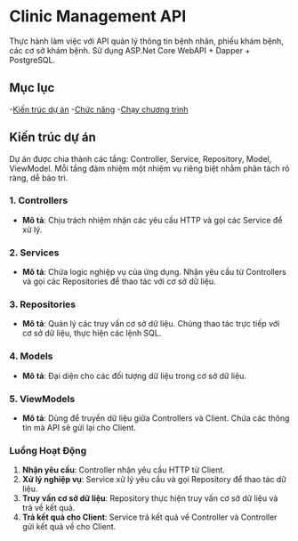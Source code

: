# Clinic Management API
Thực hành làm việc với API quản lý thông tin bệnh nhân, phiếu khám bệnh, các cơ sở khám bệnh. Sử dụng ASP.Net Core WebAPI + Dapper + PostgreSQL.

## Mục lục
-[Kiến trúc dự án](#-kiến-trúc-dự-án)
-[Chức năng](#-chức-năng)
-[Chạy chương trình](#-chạy-chương-trình)

## Kiến trúc dự án
Dự án được chia thành các tầng: Controller, Service, Repository, Model, ViewModel.
Mỗi tầng đảm nhiệm một nhiệm vụ riêng biệt nhằm phân tách rõ ràng, dễ bảo trì.

### 1. **Controllers**
- **Mô tả**: Chịu trách nhiệm nhận các yêu cầu HTTP và gọi các Service để xử lý.
### 2. **Services**
- **Mô tả**: Chứa logic nghiệp vụ của ứng dụng. Nhận yêu cầu từ Controllers và gọi các Repositories để thao tác với cơ sở dữ liệu.
### 3. **Repositories**
- **Mô tả**: Quản lý các truy vấn cơ sở dữ liệu. Chúng thao tác trực tiếp với cơ sở dữ liệu, thực hiện các lệnh SQL.
### 4. **Models**
- **Mô tả**: Đại diện cho các đối tượng dữ liệu trong cơ sở dữ liệu.
### 5. **ViewModels**
- **Mô tả**: Dùng để truyền dữ liệu giữa Controllers và Client. Chứa các thông tin mà API sẽ gửi lại cho Client.
  
### Luồng Hoạt Động
1. **Nhận yêu cầu**: Controller nhận yêu cầu HTTP từ Client.
2. **Xử lý nghiệp vụ**: Service xử lý yêu cầu và gọi Repository để thao tác dữ liệu.
3. **Truy vấn cơ sở dữ liệu**: Repository thực hiện truy vấn cơ sở dữ liệu và trả về kết quả.
4. **Trả kết quả cho Client**: Service trả kết quả về Controller và Controller gửi kết quả về cho Client.
